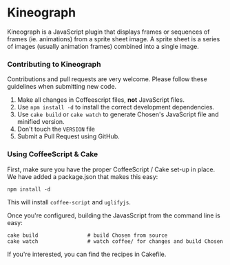 # Kineograph

Kineograph is a JavaScript plugin that displays frames or sequences of frames (ie. animations) from a sprite sheet image. A sprite sheet is a series of images (usually animation frames) combined into a single image. 

### Contributing to Kineograph

Contributions and pull requests are very welcome. Please follow these guidelines when submitting new code.

1. Make all changes in Coffeescript files, **not** JavaScript files.
2. Use `npm install -d` to install the correct development dependencies.
3. Use `cake build` or `cake watch` to generate Chosen's JavaScript file and minified version.
4. Don't touch the `VERSION` file
5. Submit a Pull Request using GitHub.

### Using CoffeeScript & Cake

First, make sure you have the proper CoffeeScript / Cake set-up in place. We have added a package.json that makes this easy:

```
npm install -d
```

This will install `coffee-script` and `uglifyjs`.

Once you're configured, building the JavasScript from the command line is easy:

    cake build                # build Chosen from source
    cake watch                # watch coffee/ for changes and build Chosen
    
If you're interested, you can find the recipes in Cakefile.